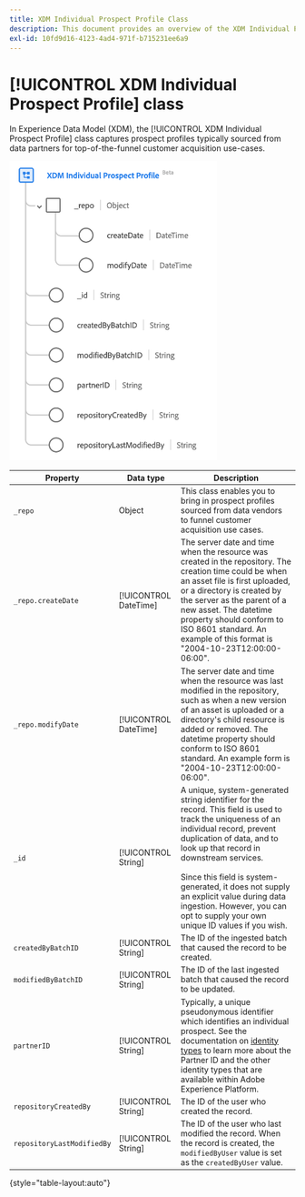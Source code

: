```yaml
---
title: XDM Individual Prospect Profile Class
description: This document provides an overview of the XDM Individual Prospect Profile class in Experience Data Model (XDM).
exl-id: 10fd9d16-4123-4ad4-971f-b715231ee6a9
---
```

# [!UICONTROL XDM Individual Prospect Profile] class 

In Experience Data Model (XDM), the [!UICONTROL XDM Individual Prospect Profile] class captures prospect profiles typically sourced from data partners for top-of-the-funnel customer acquisition use-cases.

![The schema diagram of the XDM Prospect class.](../images/classes/individual-prospect-profile.png)

| Property | Data type | Description |
| --- | --- | --- |
| `_repo` | Object | This class enables you to bring in prospect profiles sourced from data vendors to funnel customer acquisition use cases. |
| `_repo.createDate` | [!UICONTROL DateTime] | The server date and time when the resource was created in the repository. The creation time could be when an asset file is first uploaded, or a directory is created by the server as the parent of a new asset. The datetime property should conform to ISO 8601 standard. An example of this format is "2004-10-23T12:00:00-06:00". |
| `_repo.modifyDate` | [!UICONTROL DateTime] | The server date and time when the resource was last modified in the repository, such as when a new version of an asset is uploaded or a directory's child resource is added or removed. The datetime property should conform to ISO 8601 standard. An example form is "2004-10-23T12:00:00-06:00". |
| `_id` | [!UICONTROL String] | A unique, system-generated string identifier for the record. This field is used to track the uniqueness of an individual record, prevent duplication of data, and to look up that record in downstream services.<br><br>Since this field is system-generated, it does not supply an explicit value during data ingestion. However, you can opt to supply your own unique ID values if you wish. |
| `createdByBatchID` | [!UICONTROL String] | The ID of the ingested batch that caused the record to be created. |
| `modifiedByBatchID` | [!UICONTROL String] | The ID of the last ingested batch that caused the record to be updated. |
| `partnerID` | [!UICONTROL String] | Typically, a unique pseudonymous identifier which identifies an individual prospect. See the documentation on [identity types](../../identity-service/namespaces.md#identity-type) to learn more about the Partner ID and the other identity types that are available within Adobe Experience Platform. |
| `repositoryCreatedBy` | [!UICONTROL String] | The ID of the user who created the record. |
| `repositoryLastModifiedBy` | [!UICONTROL String] | The ID of the user who last modified the record. When the record is created, the `modifiedByUser` value is set as the `createdByUser` value. |

{style="table-layout:auto"}

